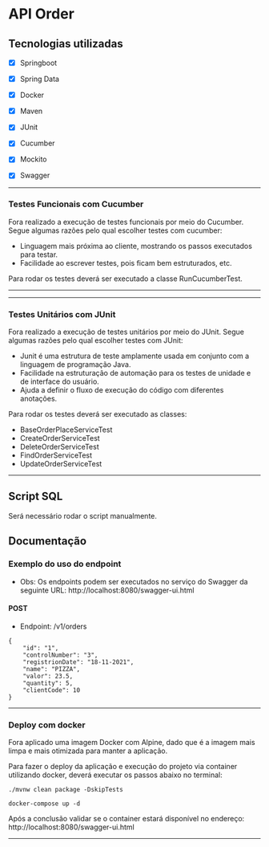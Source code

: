 # API Order

## Tecnologias utilizadas
 - [X] Springboot
 - [X] Spring Data
 - [X] Docker
 - [X] Maven
 - [X] JUnit
 - [X] Cucumber
 - [X] Mockito
 - [X] Swagger
 

***
### Testes Funcionais com Cucumber
Fora realizado a execução de testes funcionais por meio do Cucumber.
Segue algumas razões pelo qual escolher testes com cucumber:

 - Linguagem mais próxima ao cliente, mostrando os passos executados para testar.
 - Facilidade ao escrever testes, pois ficam bem estruturados, etc.

Para rodar os testes deverá ser executado a classe RunCucumberTest.

***

***
### Testes Unitários com JUnit
Fora realizado a execução de testes unitários por meio do JUnit.
Segue algumas razões pelo qual escolher testes com JUnit:

- Junit é uma estrutura de teste amplamente usada em conjunto com a linguagem de programação Java.
- Facilidade na estruturação de automação para os testes de unidade e de interface do usuário.
- Ajuda a definir o fluxo de execução do código com diferentes anotações.

Para rodar os testes deverá ser executado as classes:

- BaseOrderPlaceServiceTest
- CreateOrderServiceTest
- DeleteOrderServiceTest
- FindOrderServiceTest
- UpdateOrderServiceTest

***

## Script SQL

Será necessário rodar o script manualmente.

## Documentação

### Exemplo do uso do endpoint

 - Obs: Os endpoints podem ser executados no serviço do Swagger da seguinte URL: http://localhost:8080/swagger-ui.html

#### POST 
- Endpoint: /v1/orders

```
{
    "id": "1",
    "controlNumber": "3",
    "registrionDate": "18-11-2021",
    "name": "PIZZA",
    "valor": 23.5,
    "quantity": 5,
    "clientCode": 10
}
```

***


### Deploy com docker

Fora aplicado uma imagem Docker com Alpine, dado que é a imagem mais limpa e mais otimizada para manter 
a aplicação.

Para fazer o deploy da aplicação e execução do projeto via container utilizando docker, deverá executar 
os passos abaixo no terminal:

```
./mvnw clean package -DskipTests

docker-compose up -d
```
Após a conclusão validar se o container estará disponível no endereço: http://localhost:8080/swagger-ui.html

***
